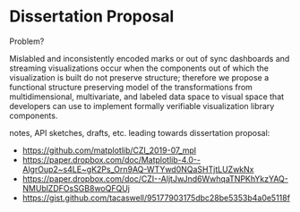 # Dissertation Proposal
Problem?

Mislabled and inconsistently encoded marks or out of sync dashboards and streaming visualizations occur when the components out of which the visualization is built do not preserve structure; therefore we propose a functional structure preserving model of the transformations from multidimensional, multivariate, and labeled data space to visual space that developers can use to implement formally verifiable visualization library components.


notes, API sketches, drafts, etc. leading towards dissertation proposal:
* https://github.com/matplotlib/CZI_2019-07_mpl
* https://paper.dropbox.com/doc/Matplotlib-4.0--AlgrOup2~s4LE~gK2Ps_Orn9AQ-WTYwd0NQaSHTjtLUZwkNx
* https://paper.dropbox.com/doc/CZI--AljtJwJnd6WwhqaTNPKhYkzYAQ-NMUblZDFOsSGB8woQFQUj
* https://gist.github.com/tacaswell/95177903175dbc28be5353b4a0e5118f

